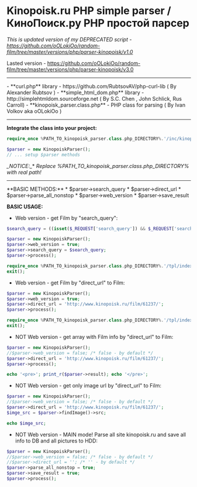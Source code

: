 # Kinopoisk.ru PHP simple parser / КиноПоиск.ру PHP простой парсер

_This is updated version of my DEPRECATED script - https://github.com/oOLokiOo/random-film/tree/master/versions/php/parser-kinopoisk/v1.0_

Lasted version - https://github.com/oOLokiOo/random-film/tree/master/versions/php/parser-kinopoisk/v3.0

<hr />
- **curl.php** library - https://github.com/RubtsovAV/php-curl-lib ( By Alexander Rubtsov <RubtsovAV@gmail.com> )
- **simple_html_dom.php** library - http://simplehtmldom.sourceforge.net ( By S.C. Chen <me578022@gmail.com>, John Schlick, Rus Carroll)
- **kinopoisk_parser.class.php** - PHP class for parsing ( By Ivan Volkov aka oOLokiOo <ivan.volkov.older@gmail.com> )
<hr />


**Integrate the class into your project:**
```php
require_once %PATH_TO_kinopoisk_parser.class.php_DIRECTORY%.'/inc/kinopoisk_parser.class.php';

$parser = new KinopoiskParser();
// ... setup $parser methods
```
**_NOTICE*:_** _Replace %PATH_TO_kinopoisk_parser.class.php_DIRECTORY% with real path!_


<hr />
**BASIC METHODS:**
* $parser->search_query
* $parser->direct_url
* $parser->parse_all_nonstop
* $parser->web_version
* $parser->save_result

**BASIC USAGE:**

* Web version - get Film by "search_query":
```php
$search_query = ((isset($_REQUEST['search_query']) && $_REQUEST['search_query'] != '') ? $_REQUEST['search_query'] : '');

$parser = new KinopoiskParser();
$parser->web_version = true;
$parser->search_query = $search_query;
$parser->process();

require_once %PATH_TO_kinopoisk_parser.class.php_DIRECTORY%.'/tpl/index.tpl';
exit();
```

* Web version - get Film by "direct_url" to Film:
```php
$parser = new KinopoiskParser();
$parser->web_version = true;
$parser->direct_url = 'http://www.kinopoisk.ru/film/61237/';
$parser->process();

require_once %PATH_TO_kinopoisk_parser.class.php_DIRECTORY%.'/tpl/index.tpl';
exit();
```

* NOT Web version - get array with Film info by "direct_url" to Film:
```php
$parser = new KinopoiskParser();
//$parser->web_version = false; /* false - by default */
$parser->direct_url = 'http://www.kinopoisk.ru/film/61237/';
$parser->process();

echo '<pre>'; print_r($parser->result); echo '</pre>';
```

* NOT Web version - get only image url by "direct_url" to Film:
```php
$parser = new KinopoiskParser();
//$parser->web_version = false; /* false - by default */
$parser->direct_url = 'http://www.kinopoisk.ru/film/61237/';
$imge_src = $parser->findImage()->src;

echo $imge_src;
```

* NOT Web version - MAIN mode! Parse all site kinopoisk.ru and save all info to DB and all pictures to HDD:
```php
$parser = new KinopoiskParser();
//$parser->web_version = false; /* false - by default */
//$parser->direct_url = ''; /* '' - by default */
$parser->parse_all_nonstop = true;
$parser->save_result = true;
$parser->process();
```
